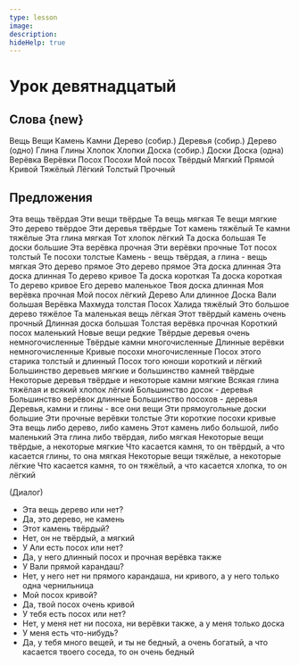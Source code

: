```yaml
---
type: lesson
image:
description:
hideHelp: true
---
```


# Урок девятнадцатый

## Слова {new}

Вещь
Вещи
Камень
Камни
Дерево (собир.)
Деревья (собир.)
Дерево (одно)
Глина
Глины
Хлопок
Хлопки
Доска (собир.)
Доски
Доска (одна)
Верёвка
Верёвки
Посох
Посохи
Мой посох
Твёрдый
Мягкий
Прямой
Кривой
Тяжёлый
Лёгкий
Толстый
Прочный

## Предложения

Эта вещь твёрдая
Эти вещи твёрдые
Та вещь мягкая
Те вещи мягкие
Это дерево твёрдое
Эти деревья твёрдые
Тот камень тяжёлый
Те камни тяжёлые
Эта глина мягкая
Тот хлопок лёгкий
Та доска большая
Те доски большие
Эта верёвка прочная
Эти верёвки прочные
Тот посох толстый
Те посохи толстые
Камень - вещь твёрдая, а глина - вещь мягкая
Это дерево прямое
Это дерево прямое
Эта доска длинная
Эта доска длинная
То дерево кривое
Та доска короткая
Та доска короткая
То дерево кривое
Его дерево маленькое
Твоя доска длинная
Моя верёвка прочная
Мой посох лёгкий
Дерево Али длинное
Доска Вали большая
Верёвка Махмуда толстая
Посох Халида тяжёлый
Это большое дерево тяжёлое
Та маленькая вещь лёгкая
Этот твёрдый камень очень прочный
Длинная доска большая
Толстая верёвка прочная
Короткий посох маленький
Новые вещи редкие
Твёрдые деревья очень немногочисленные
Твёрдые камни многочисленные
Длинные верёвки немногочисленные
Кривые посохи многочисленные
Посох этого старика толстый и длинный
Посох того юноши короткий и лёгкий
Большинство деревьев мягкие и большинство камней твёрдые
Некоторые деревья твёрдые и некоторые камни мягкие
Всякая глина тяжёлая и всякий хлопок лёгкий
Большинство досок - деревья
Большинство верёвок длинные
Большинство посохов - деревья
Деревья, камни и глины - все они вещи
Эти прямоугольные доски большие
Эти прочные верёвки толстые
Эти короткие посохи кривые
Эта вещь либо дерево, либо камень
Этот камень либо большой, либо маленький
Эта глина либо твёрдая, либо мягкая
Некоторые вещи твёрдые, а некоторые мягкие
Что касается камня, то он твёрдый, а что касается глины, то она мягкая
Некоторые вещи тяжёлые, а некоторые лёгкие
Что касается камня, то он тяжёлый, а что касается хлопка, то он лёгкий

(Диалог)

- Эта вещь дерево или нет?
- Да, это дерево, не камень
- Этот камень твёрдый?
- Нет, он не твёрдый, а мягкий
- У Али есть посох или нет?
- Да, у него длинный посох и прочная верёвка также
- У Вали прямой карандаш?
- Нет, у него нет ни прямого карандаша, ни кривого, а у него только одна чернильница
- Мой посох кривой?
- Да, твой посох очень кривой
- У тебя есть посох или нет?
- Нет, у меня нет ни посоха, ни верёвки также, а у меня только доска
- У меня есть что-нибудь?
- Да, у тебя много вещей, и ты не бедный, а очень богатый, а что касается твоего соседа, то он очень бедный

